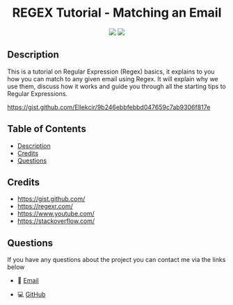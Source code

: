 <h1 align="center">REGEX Tutorial - Matching an Email</h1>
 

 
<p align="center">
    <img src="https://img.shields.io/badge/GitHub-Gist-purple"  />
    <img src="https://img.shields.io/badge/GitHub-REGEX-blue"  />
</p>
   
## Description
This is a tutorial on Regular Expression (Regex) basics, it explains to you how you can match to any given email using Regex. It will explain why we use them, discuss how it works and guide you through all the starting tips to Regular Expressions.

https://gist.github.com/Ellekcir/9b246ebbfebbd047659c7ab9306f817e

## Table of Contents
* [Description](#description)
* [Credits](#credits)
* [Questions](#questions)

## Credits
* https://gist.github.com/
* https://regexr.com/
* https://www.youtube.com/
* https://stackoverflow.com/

 ## Questions

If you have any questions about the project you can contact me via the links below
   
* 📧 [Email](mailto:rickelle.1993@live.com.au)

   
* 💻 [GitHub](https://github.com/Ellekcir)
